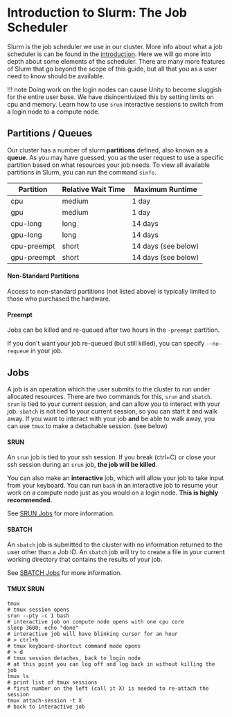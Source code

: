 # Introduction to Slurm: The Job Scheduler #
Slurm is the job scheduler we use in our cluster. More info about what a job scheduler is can be found in the [introduction](../index.md). Here we will go more into depth about some elements of the scheduler. There are many more features of Slurm that go beyond the scope of this guide, but all that you as a user need to know should be available.

!!! note
    Doing work on the login nodes can cause Unity to become sluggish for the entire user base.
    We have disincentivized this by setting limits on cpu and memory.
    Learn how to use `srun` interactive sessions to switch from a login node to a compute node.


## Partitions / Queues ##
Our cluster has a number of slurm **partitions** defined, also known as a **queue**. As you may have guessed, you as the user request to use a specific partition based on what resources your job needs. To view all available partitions in Slurm, you can run the command `sinfo`.

| Partition         | Relative Wait Time    |  Maximum Runtime
| -                 | -                     | -
| cpu               | medium                | 1 day
| gpu               | medium                | 1 day
| cpu-long          | long                  | 14 days
| gpu-long          | long                  | 14 days
| cpu-preempt       | short                 | 14 days (see below)
| gpu-preempt       | short                 | 14 days (see below)

#### Non-Standard Partitions ####
Access to non-standard partitions (not listed above) is typically limited to those who purchased the hardware.

#### Preempt ####
Jobs can be killed and re-queued after two hours in the `-preempt` partition.

If you don't want your job re-queued (but still killed), you can specify `--no-requeue` in your job.


## Jobs ##
A job is an operation which the user submits to the cluster to run under allocated resources.
There are two commands for this, `srun` and `sbatch`. `srun` is tied to your current session, and can allow you to interact with your job. `sbatch` is not tied to your current session, so you can start it and walk away. If you want to interact with your job **and** be able to walk away, you can use `tmux` to make a detachable session. (see below)

#### SRUN ####
An `srun` job is tied to your ssh session. If you break (ctrl+C) or close your ssh session during an `srun` job, **the job will be killed**.

You can also make an **interactive** job, which will allow your job to take input from your keyboard. You can run `bash` in an interactive job to resume your work on a compute node just as you would on a login node. **This is highly recommended.**

See [SRUN Jobs](../slurm/srun.md) for more information.

#### SBATCH ####
An `sbatch` job is submitted to the cluster with no information returned to the user other than a Job ID. An `sbatch` job will try to create a file in your current working directory that contains the results of your job.

See [SBATCH Jobs](../slurm/sbatch.md) for more information.

#### TMUX SRUN ####
```
tmux
# tmux session opens
srun --pty -c 1 bash
# interactive job on compute node opens with one cpu core
sleep 3600; echo "done"
# interactive job will have blinking cursor for an hour
# > ctrl+b
# tmux keyboard-shortcut command mode opens
# > d
# tmux session detaches, back to login node
# at this point you can log off and log back in without killing the job
tmux ls
# print list of tmux sessions
# first number on the left (call it X) is needed to re-attach the session
tmux attach-session -t X
# back to interactive job
```